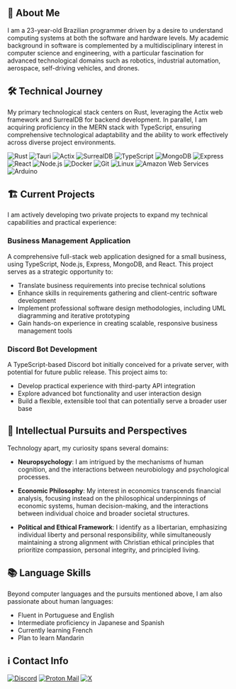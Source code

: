 ## 👤 About Me

I am a 23-year-old Brazilian programmer driven by a desire to understand computing systems at both the software and hardware levels. My academic background in software is complemented by a multidisciplinary interest in computer science and engineering, with a particular fascination for advanced technological domains such as robotics, industrial automation, aerospace, self-driving vehicles, and drones.

## 🛠️ Technical Journey

My primary technological stack centers on Rust, leveraging the Actix web framework and SurrealDB for backend development. In parallel, I am acquiring proficiency in the MERN stack with TypeScript, ensuring comprehensive technological adaptability and the ability to work effectively across diverse project environments.

![Rust](https://img.shields.io/static/v1?style=for-the-badge&message=Rust&color=000000&logo=Rust&logoColor=FFFFFF&label=)
![Tauri](https://img.shields.io/static/v1?style=for-the-badge&message=Tauri&color=222222&logo=Tauri&logoColor=24C8D8&label=)
![Actix](https://img.shields.io/static/v1?style=for-the-badge&message=Actix&color=000000&logo=Actix&logoColor=FFFFFF&label=)
![SurrealDB](https://img.shields.io/static/v1?style=for-the-badge&message=SurrealDB&color=FF00A0&logo=SurrealDB&logoColor=FFFFFF&label=)
![TypeScript](https://img.shields.io/static/v1?style=for-the-badge&message=TypeScript&color=3178C6&logo=TypeScript&logoColor=FFFFFF&label=)
![MongoDB](https://img.shields.io/static/v1?style=for-the-badge&message=MongoDB&color=47A248&logo=MongoDB&logoColor=FFFFFF&label=)
![Express](https://img.shields.io/static/v1?style=for-the-badge&message=Express&color=000000&logo=Express&logoColor=FFFFFF&label=)
![React](https://img.shields.io/static/v1?style=for-the-badge&message=React&color=222222&logo=React&logoColor=61DAFB&label=)
![Node.js](https://img.shields.io/static/v1?style=for-the-badge&message=Node.js&color=5FA04E&logo=Node.js&logoColor=FFFFFF&label=)
![Docker](https://img.shields.io/static/v1?style=for-the-badge&message=Docker&color=2496ED&logo=Docker&logoColor=FFFFFF&label=)
![Git](https://img.shields.io/static/v1?style=for-the-badge&message=Git&color=F05032&logo=Git&logoColor=FFFFFF&label=)
![Linux](https://img.shields.io/static/v1?style=for-the-badge&message=Linux&color=222222&logo=Linux&logoColor=FCC624&label=)
![Amazon Web Services](https://img.shields.io/static/v1?style=for-the-badge&message=Amazon+Web+Services&color=232F3E&logo=Amazon+Web+Services&logoColor=FFFFFF&label=)
![Arduino](https://img.shields.io/static/v1?style=for-the-badge&message=Arduino&color=00878F&logo=Arduino&logoColor=FFFFFF&label=)

## 🏗️ Current Projects

I am actively developing two private projects to expand my technical capabilities and practical experience:

### Business Management Application
A comprehensive full-stack web application designed for a small business, using TypeScript, Node.js, Express, MongoDB, and React. This project serves as a strategic opportunity to:
- Translate business requirements into precise technical solutions
- Enhance skills in requirements gathering and client-centric software development
- Implement professional software design methodologies, including UML diagramming and iterative prototyping
- Gain hands-on experience in creating scalable, responsive business management tools

### Discord Bot Development
A TypeScript-based Discord bot initially conceived for a private server, with potential for future public release. This project aims to:
- Develop practical experience with third-party API integration
- Explore advanced bot functionality and user interaction design
- Build a flexible, extensible tool that can potentially serve a broader user base

## 🧠 Intellectual Pursuits and Perspectives

Technology apart, my curiosity spans several domains:

- **Neuropsychology**: I am intrigued by the mechanisms of human cognition, and the interactions between neurobiology and psychological processes.

- **Economic Philosophy**: My interest in economics transcends financial analysis, focusing instead on the philosophical underpinnings of economic systems, human decision-making, and the interactions between individual choice and broader societal structures.

- **Political and Ethical Framework**: I identify as a libertarian, emphasizing individual liberty and personal responsibility, while simultaneously maintaining a strong alignment with Christian ethical principles that prioritize compassion, personal integrity, and principled living.

## 📚 Language Skills

Beyond computer languages and the pursuits mentioned above, I am also passionate about human languages:
- Fluent in Portuguese and English
- Intermediate proficiency in Japanese and Spanish
- Currently learning French
- Plan to learn Mandarin

## ℹ️ Contact Info
<a href="https://discord.com/users/222899628725633024">![Discord](https://img.shields.io/static/v1?style=for-the-badge&message=Discord&color=5865F2&logo=Discord&logoColor=FFFFFF&label=)</a>
<a href="mailto:millionsnake@protonmail.com">![Proton Mail](https://img.shields.io/static/v1?style=for-the-badge&message=Proton+Mail&color=6D4AFF&logo=Proton+Mail&logoColor=FFFFFF&label=)</a>
<a href="">![X](https://img.shields.io/static/v1?style=for-the-badge&message=X&color=000000&logo=X&logoColor=FFFFFF&label=)</a>
